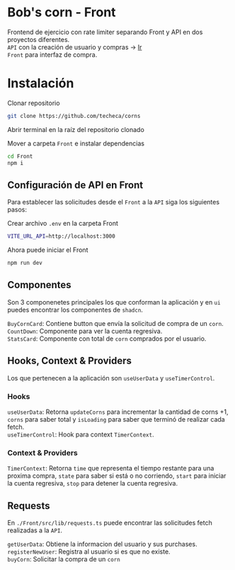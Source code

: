 # Bob's corn - Front
Frontend de ejercicio con rate limiter separando Front y API en dos proyectos diferentes.  
`API` con la creación de usuario y compras -> [Ir](https://github.com/techeca/corns/tree/master/API)  
`Front` para interfaz de compra.

# Instalación

Clonar repositorio
```bash
git clone https://github.com/techeca/corns
```

Abrir terminal en la raíz del repositorio clonado

Mover a carpeta `Front` e instalar dependencias
```bash
cd Front
npm i
```

## Configuración de API en Front
Para establecer las solicitudes desde el `Front` a la `API` siga los siguientes pasos:

Crear archivo `.env` en la carpeta Front
```bash
VITE_URL_API=http://localhost:3000
```

Ahora puede iniciar el Front
```bash
npm run dev
```

## Componentes
Son 3 componenetes principales los que conforman la aplicación y en `ui` puedes encontrar los componentes de `shadcn`.

`BuyCornCard`: Contiene button que envía la solicitud de compra de un `corn`.  
`CountDown`: Componente para ver la cuenta regresiva.  
`StatsCard`: Componente con total de `corn` comprados por el usuario.

## Hooks, Context & Providers
Los que pertenecen a la aplicación son `useUserData` y `useTimerControl`.  

### Hooks
`useUserData`: Retorna `updateCorns` para incrementar la cantidad de corns +1, `corns` para saber total y `isLoading` para saber que terminó de realizar cada fetch.  
`useTimerControl`: Hook para context `TimerContext`.

### Context & Providers
`TimerContext`: Retorna `time` que representa el tiempo restante para una proxima compra, `state` para saber si está o no corriendo, `start` para iniciar la cuenta regresiva, `stop` para detener la cuenta regresiva.

## Requests
En `./Front/src/lib/requests.ts` puede encontrar las solicitudes fetch realizadas a la `API`.

`getUserData`: Obtiene la informacion del usuario y sus purchases.  
`registerNewUser`: Registra al usuario si es que no existe.  
`buyCorn`: Solicitar la compra de un `corn`